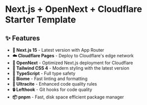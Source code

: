 # Next.js + OpenNext + Cloudflare Starter Template

## ✨ Features

- **🚀 Next.js 15** - Latest version with App Router
- **☁️ Cloudflare Pages** - Deploy to Cloudflare's edge network
- **🔄 OpenNext** - Optimized Next.js deployment for Cloudflare
- **🎨 Tailwind CSS 4** - Modern styling with the latest version
- **🔧 TypeScript** - Full type safety
- **📝 Biome** - Fast linting and formatting
- **🎯 Ultracite** - Enhanced code quality rules
- **🔒 Lefthook** - Git hooks for code quality
- **📦 pnpm** - Fast, disk space efficient package manager
